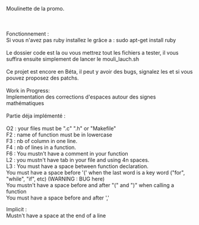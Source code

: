 Moulinette de la promo.</br>
</br>
</br>
</br>
Fonctionnement : </br>
Si vous n'avez pas ruby installez le grâce a : sudo apt-get install ruby</br>
</br>
Le dossier code est la ou vous mettrez tout les fichiers a tester, il vous suffira ensuite simplement de lancer le mouli_lauch.sh
</br>
</br>
Ce projet est encore en Béta, il peut y avoir des bugs, signalez les et si vous pouvez proposez des patchs.
</br>
</br>
Work in Progress:</br>
Implementation des corrections d'espaces autour des signes mathématiques</br>
</br>
Partie déja implémenté :</br>
</br>
O2 : your files must be ".c" ".h" or "Makefile"</br>
F2 : name of function must be in lowercase</br>
F3 : nb of column in one line.</br>
F4 : nb of lines in a function.</br>
F6 : You mustn't have a comment in your function</br>
L2 : you mustn't have tab in your file and using 4n spaces.</br>
L3 : You must have a space between function declaration.</br>
     You must have a space before '(' when the last word is a key word ("for", "while", "if", etc) (WARNING : BUG here)</br>
     You mustn't have a space before and after "(" and ")" when calling a function</br>
     You must have a space before and after ','</br>

Implicit :</br>
Mustn't have a space at the end of a line</br>
